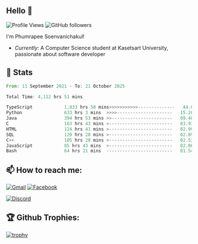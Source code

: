 
<h2>Hello 👋</h2> 

![Profile Views](https://komarev.com/ghpvc/?username=Homiez09&label=Profile%20views&color=0e75b6&style=flat)
![GitHub followers](https://img.shields.io/github/followers/HomieZ09.svg?style=social&label=Follow)


I'm Phumrapee Soenvanichakul!

- <i>Currently:</i> A Computer Science student at Kasetsart University, passionate about software developer

<h2>👀 Stats</h2>

<!--START_SECTION:waka-->

```rust
From: 11 September 2021 - To: 21 October 2025

Total Time: 4,112 hrs 51 mins

TypeScript            1,833 hrs 58 mins>>>>>>>>>>>--------------   44.02 %
Python                633 hrs 3 mins  >>>>---------------------   15.20 %
Java                  394 hrs 53 mins >>-----------------------   09.48 %
C                     163 hrs 43 mins >------------------------   03.93 %
HTML                  124 hrs 41 mins >------------------------   02.99 %
SQL                   120 hrs 28 mins >------------------------   02.89 %
C++                   105 hrs 20 mins >------------------------   02.53 %
JavaScript            85 hrs 43 mins  >------------------------   02.06 %
Bash                  64 hrs 21 mins  -------------------------   01.54 %
```

<!--END_SECTION:waka-->

<h2>📫 How to reach me:</h2>

<a href="mailto:phumrapeesoen1@gmail.com">![Gmail](https://img.shields.io/badge/Gmail-D14836?style=for-the-badge&logo=gmail&logoColor=white)</a> 
<a href="https://web.facebook.com/phumrapee.soenvanichakul.3/">![Facebook](https://img.shields.io/badge/Facebook-4267B2?style=for-the-badge&logo=facebook&logoColor=white)</a>

<a href="https://discord.gg/EWnAEUtFVm">![Discord](https://discord.c99.nl/widget/theme-1/297740667784921089.png)</a> 

<h2>🏆 Github Trophies:</h2>

[![trophy](https://github-profile-trophy.vercel.app/?username=Homiez09&theme=discord&row=1)](https://github.com/ryo-ma/github-profile-trophy)
